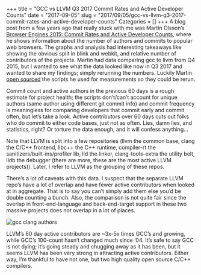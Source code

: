 +++
title = "GCC vs LLVM Q3 2017 Commit Rates and Active Developer Counts"
date = "2017-09-05"
slug = "2017/09/05/gcc-vs-llvm-q3-2017-commit-rates-and-active-developer-counts"
Categories = []
+++
A blog post from a few years ago that really stuck with me was Martin Olsson’s
[Browser Engines 2015: Commit Rates and Active Developer Counts](https://mo.github.io/2015/11/04/browser-engines-active-developers-and-commit-rates.html),
where he shows information about the number of authors and commits to popular
web browsers.  The graphs and analysis had interesting takeaways like showing
the obvious split in blink and webkit, and relative number of contributors of
the projects.  Martin had data comparing gcc to llvm from Q4 2015, but I wanted
to see what the data looked like now in Q3 2017 and wanted to share my
findings; simply rerunning the numbers.  Luckily Martin
[open sourced](https://github.com/mo/git-source-metrics)
the scripts he used for measurements so they could be rerun.

Commit count and active authors in the previous 60 days is a rough estimate for
project health; the scripts don’t/can’t account for unique authors (same author
using different git commit info) and commit frequency is meaningless for
comparing developers that commit early and commit often, but let’s take a look.
Active contributors over 60 days cuts out folks who do commit to either code
bases, just not as often.  Lies, damn lies, and statistics, right? Or torture
the data enough, and it will confess anything...

Note that LLVM is split into a few repositories (llvm the common base, clang
the C/C++ frontend, libc++ the C++ runtime, compiler-rt the
sanitizers/built-ins/profiler lib, lld the linker, clang-tools-extra the
utility belt, lldb the debugger (there are more, these are the most active LLVM
projects)).  Later, I refer to LLVM as the grouping of these repos.

There’s a lot of caveats with this data.  I suspect that the separate LLVM
repo’s have a lot of overlap and have fewer active contributors when looked at
in aggregate.  That is to say you can’t simply add them else you’d be double
counting a bunch.  Also, the comparison is not quite fair since the overlap in
front-end-language and back-end-target support in these two massive projects
does not overlap in a lot of places.

![gcc clang authors](/images/gcc_clang_authors.jpg)

LLVM’s 60 day active contributors are ~3x-5x times GCC’s and growing, while
GCC’s 100-count hasn’t changed much since ‘04.  It’s safe to say GCC is not
dying; it’s going steady and chugging away as it has been, but it seems LLVM
has been very strong in attracting active contributors.  Either way, I’m
thankful to have not one, but two high quality open source C/C++ compilers.
